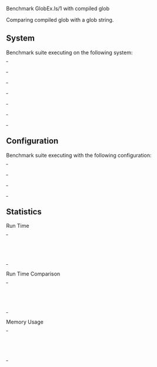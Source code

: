 Benchmark GlobEx.ls/1 with compiled glob

Comparing compiled glob with a glob string.


## System

Benchmark suite executing on the following system:

<table style="width: 1%">
  <tr>
    <th style="width: 1%; white-space: nowrap">Operating System</th>
    <td>macOS</td>
  </tr><tr>
    <th style="white-space: nowrap">CPU Information</th>
    <td style="white-space: nowrap">Apple M1</td>
  </tr><tr>
    <th style="white-space: nowrap">Number of Available Cores</th>
    <td style="white-space: nowrap">8</td>
  </tr><tr>
    <th style="white-space: nowrap">Available Memory</th>
    <td style="white-space: nowrap">16 GB</td>
  </tr><tr>
    <th style="white-space: nowrap">Elixir Version</th>
    <td style="white-space: nowrap">1.14.1</td>
  </tr><tr>
    <th style="white-space: nowrap">Erlang Version</th>
    <td style="white-space: nowrap">25.1.2</td>
  </tr>
</table>

## Configuration

Benchmark suite executing with the following configuration:

<table style="width: 1%">
  <tr>
    <th style="width: 1%">:time</th>
    <td style="white-space: nowrap">10 s</td>
  </tr><tr>
    <th>:parallel</th>
    <td style="white-space: nowrap">1</td>
  </tr><tr>
    <th>:warmup</th>
    <td style="white-space: nowrap">2 s</td>
  </tr>
</table>

## Statistics



Run Time

<table style="width: 1%">
  <tr>
    <th>Name</th>
    <th style="text-align: right">IPS</th>
    <th style="text-align: right">Average</th>
    <th style="text-align: right">Devitation</th>
    <th style="text-align: right">Median</th>
    <th style="text-align: right">99th&nbsp;%</th>
  </tr>

  <tr>
    <td style="white-space: nowrap">compiled_glob</td>
    <td style="white-space: nowrap; text-align: right">210.38 K</td>
    <td style="white-space: nowrap; text-align: right">4.75 &micro;s</td>
    <td style="white-space: nowrap; text-align: right">&plusmn;334.73%</td>
    <td style="white-space: nowrap; text-align: right">2.54 &micro;s</td>
    <td style="white-space: nowrap; text-align: right">22.54 &micro;s</td>
  </tr>

  <tr>
    <td style="white-space: nowrap">glob_string</td>
    <td style="white-space: nowrap; text-align: right">196.49 K</td>
    <td style="white-space: nowrap; text-align: right">5.09 &micro;s</td>
    <td style="white-space: nowrap; text-align: right">&plusmn;272.61%</td>
    <td style="white-space: nowrap; text-align: right">2.88 &micro;s</td>
    <td style="white-space: nowrap; text-align: right">24.42 &micro;s</td>
  </tr>

</table>


Run Time Comparison

<table style="width: 1%">
  <tr>
    <th>Name</th>
    <th style="text-align: right">IPS</th>
    <th style="text-align: right">Slower</th>
  <tr>
    <td style="white-space: nowrap">compiled_glob</td>
    <td style="white-space: nowrap;text-align: right">210.38 K</td>
    <td>&nbsp;</td>
  </tr>

  <tr>
    <td style="white-space: nowrap">glob_string</td>
    <td style="white-space: nowrap; text-align: right">196.49 K</td>
    <td style="white-space: nowrap; text-align: right">1.07x</td>
  </tr>

</table>



Memory Usage

<table style="width: 1%">
  <tr>
    <th>Name</th>
    <th style="text-align: right">Average</th>
    <th style="text-align: right">Factor</th>
  </tr>
  <tr>
    <td style="white-space: nowrap">compiled_glob</td>
    <td style="white-space: nowrap">0.40 KB</td>
    <td>&nbsp;</td>
  </tr>
    <tr>
    <td style="white-space: nowrap">glob_string</td>
    <td style="white-space: nowrap">1.23 KB</td>
    <td>3.08x</td>
  </tr>
</table>